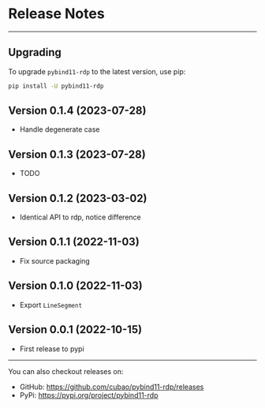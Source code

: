 # Release Notes

---

## Upgrading

To upgrade `pybind11-rdp` to the latest version, use pip:

```bash
pip install -U pybind11-rdp
```

## Version 0.1.4 (2023-07-28)

*   Handle degenerate case

## Version 0.1.3 (2023-07-28)

*   TODO

## Version 0.1.2 (2023-03-02)

*   Identical API to rdp, notice difference

## Version 0.1.1 (2022-11-03)

*   Fix source packaging

## Version 0.1.0 (2022-11-03)

*   Export `LineSegment`

## Version 0.0.1 (2022-10-15)

*   First release to pypi

---

You can also checkout releases on:

-   GitHub: <https://github.com/cubao/pybind11-rdp/releases>
-   PyPi: <https://pypi.org/project/pybind11-rdp>

